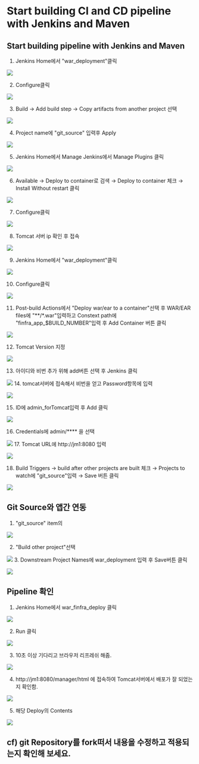 # Start building CI and CD pipeline with Jenkins and Maven
## Start building pipeline with Jenkins and Maven
1. Jenkins Home에서 "war_deployment"클릭

![](img/1.png)

2. Configure클릭

![](img/2.png)

3. Build → Add build step → Copy artifacts from another project 선택

![](img/3.png)

4. Project name에 "git_source" 입력후 Apply

![](img/4.png)

5. Jenkins Home에서 Manage Jenkins에서 Manage Plugins 클릭

![](img/5.png)

6. Available → Deploy to container로 검색 → Deploy to container 체크 → Install Without restart 클릭

![](img/6.png)

7. Configure클릭

![](img/2.png)

8. Tomcat 서버 ip 확인 후 접속

![](img/9.png)

9. Jenkins Home에서 "war_deployment"클릭

![](img/1.png)

10. Configure클릭

![](img/2.png)

11. Post-build Actions에서 "Deploy war/ear to a container"선택 후 WAR/EAR files에 "**/*.war"입력하고 Constext path에 "finfra_app_$BUILD_NUMBER"입력 후 Add Container 버튼 클릭

![](img/11.png)

12. Tomcat Version 지정

![](img/12.png)

13. 아이디와 비번 추가 위해 add버튼 선택 후 Jenkins 클릭

![](img/13.png)
14. tomcat서버에 접속해서 비번을 얻고 Password항목에 입력

![](img/14.png)

15. ID에 admin_forTomcat입력 후 Add 클릭

![](img/15.png)

16. Credentials에 admin/**** 을 선택

![](img/16.png)
17. Tomcat URL에 http://jm1:8080 입력

![](img/17.png)

18. Build Triggers → build after other projects are built 체크 → Projects to watch에 "git_source"입력 → Save 버튼 클릭

![](img/18.png)


## Git Source와 앱간 연동
1. "git_source" item의

![](img/c1.png)

2. "Build other project"선택

![](img/c2.png)
3. Downstream Project Names에 war_deployment 입력 후 Save버튼 클릭

![](img/c3.png)

## Pipeline 확인
1. Jenkins Home에서 war_finfra_deploy 클릭

![](img/p1.png)

2. Run 클릭

![](img/p2.png)

3. 10초 이상 기다리고 브라우저 리프레쉬 해줌.

![](img/p3.png)

4. http://jm1:8080/manager/html 에 접속하여 Tomcat서버에서 배포가 잘 되었는지 확인함.

![](img/p4.png)

5. 해당 Deploy의 Contents

![](img/p5.png)

## cf)  git Repository를 fork떠서 내용을 수정하고 적용되는지 확인해 보세요.
